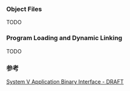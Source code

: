 ### Object Files
TODO

### Program Loading and Dynamic Linking
TODO

### 参考
[System V Application Binary Interface - DRAFT](https://refspecs.linuxfoundation.org/elf/gabi4+/contents.html)